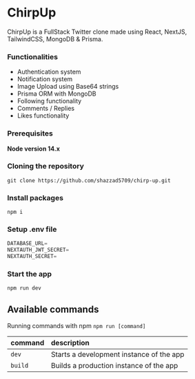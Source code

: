 # ChirpUp

ChirpUp is a FullStack Twitter clone made using React, NextJS, TailwindCSS, MongoDB & Prisma.

### Functionalities
- Authentication system
- Notification system
- Image Upload using Base64 strings
- Prisma ORM with MongoDB
- Following functionality
- Comments / Replies
- Likes functionality

### Prerequisites

**Node version 14.x**

### Cloning the repository

```shell
git clone https://github.com/shazzad5709/chirp-up.git
```

### Install packages

```shell
npm i
```

### Setup .env file


```js
DATABASE_URL=
NEXTAUTH_JWT_SECRET=
NEXTAUTH_SECRET=
```

### Start the app

```shell
npm run dev
```

## Available commands

Running commands with npm `npm run [command]`

| command         | description                              |
| :-------------- | :--------------------------------------- |
| `dev`           | Starts a development instance of the app |
| `build`         | Builds a production instance of the app  |

